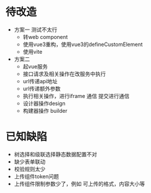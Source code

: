 # 待改造
- 方案一 测试不太行
    - 转web component
    - 使用vue3重构，使用vue3的defineCustomElement
    - 使用vite
- 方案二
    - 起vue服务
    - 接口请求及相关操作在改服务中执行
    - url传递api地址
    - url传递额外参数
    - 执行相关操作，进行iframe 通信 提交进行通信
    - 设计器操作design
    - 构建器操作 builder

 # 已知缺陷
 - 树选择和级联选择静态数据配置不对
 - 缺少表单联动
 - 校验规则太少
 - 上传组件token问题
 - 上传组件限制参数少了，例如 可上传的格式，内容大小等
